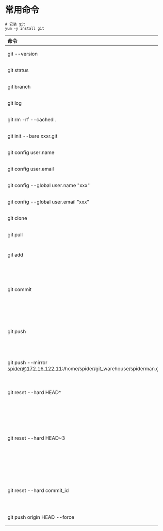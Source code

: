 # 常用命令

```shell
# 安装 git
yum -y install git
```

| 命令                                 | 说明                                             |
| :----------------------------------- | :----------------------------------------------- |
| git --version                        | 查看版本                                         |
| git status                           | 查看状态                                         |
| git branch                           | 查看分支                                         |
| git log                              | 查看日志                                         |
| git rm -rf --cached .                | 清除本地缓存                                     |
| git init --bare xxxr.git             | 创建 git 私有库                                  |
| git config user.name                 | 查看用户名                                       |
| git config user.email                | 查看邮箱地址                                     |
| git config --global user.name "xxx"  | 修改用户名                                       |
| git config --global user.email "xxx" | 修改邮箱地址                                     |
| git clone                            | 克隆代码库                                       |
| git pull                             | 更新本地代码                                     |
| git add                              | 添加新的代码文件                                 |
| git commit                           | 提交, 选择需要提交的文件, 添加注释；             |
| git push                             | 本地提交代码，推到git服务器                      |
| git push --mirror spider@172.16.122.11:/home/spider/git_warehouse/spiderman.git |  clone git 到新的镜像 git 库 |
| git reset --hard HEAD^               | 回退到上个版本                                   |
| git reset --hard HEAD~3              | 回退到前3次提交之前，以此类推，回退到n次提交之前 |
| git reset --hard commit_id           | 退到/进到 指定 commit 的 sha 码                  |
| git push origin HEAD --force         | 强推到远程                                       |